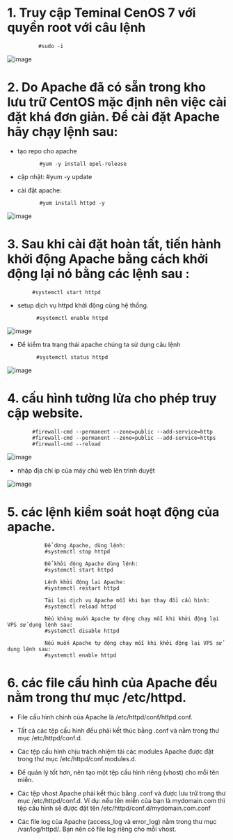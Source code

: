 # 1. Truy cập Teminal CenOS 7 với quyền root với câu lệnh

              #sudo -i

![image](https://user-images.githubusercontent.com/95491130/181667237-aabee421-8b00-4155-a486-33f27caac979.png)

# 2. Do Apache đã có sẵn trong kho lưu trữ CentOS mặc định nên việc cài đặt khá đơn giản. Để cài đặt Apache hãy chạy lệnh sau:

- tạo repo cho apache

             #yum -y install epel-release  
             
- cập nhật: 
             #yum -y update
             
- cài đặt apache:

             #yum install httpd -y

![image](https://user-images.githubusercontent.com/95491130/181667410-6f6f7805-dacb-41cf-b6e0-2db7e34ef6ba.png)

# 3. Sau khi cài đặt hoàn tất, tiến hành khởi động Apache bằng cách khởi động lại nó bằng các lệnh sau :
    
            #systemctl start httpd
            
- setup dịch vụ httpd khởi động cùng hệ thống.

            #systemctl enable httpd

![image](https://user-images.githubusercontent.com/95491130/181667531-60969a79-1ca2-453f-9b21-4f8c5e4b5778.png)

- Để kiểm tra trạng thái apache chúng ta sử dụng câu lệnh 

            #systemctl status httpd

![image](https://user-images.githubusercontent.com/95491130/181667751-f2486a71-d80b-4c6c-afb9-5e4dc01d3a54.png)

# 4. cấu hình tường lửa cho phép truy cập website.

            #firewall-cmd --permanent --zone=public --add-service=http
            #firewall-cmd --permanent --zone=public --add-service=https
            #firewall-cmd --reload

![image](https://user-images.githubusercontent.com/95491130/182278870-492e4c53-69d6-45a6-9bd9-b4444431e530.png)

- nhập địa chỉ ip của máy chủ web lên trình duyệt 

![image](https://user-images.githubusercontent.com/95491130/182842970-6d9d1df0-48df-4709-9fe9-0d5435a30608.png)


# 5. các lệnh kiểm soát hoạt động của apache.

                Để dừng Apache, dùng lệnh:
                #systemctl stop httpd
                
                Để khởi động Apache dùng lệnh:
                #systemctl start httpd
                
                Lệnh khởi động lại Apache:
                #systemctl restart httpd
                
                Tải lại dịch vụ Apache mỗi khi bạn thay đổi cấu hình:
                #systemctl reload httpd
                
                Nếu không muốn Apache tự động chạy mỗi khi khởi động lại VPS sử dụng lệnh sau:
                #systemctl disable httpd
                
                Nếu muốn Apache tự động chạy mỗi khi khởi động lại VPS sử dụng lệnh sau:
                #systemctl enable httpd
                
               
# 6. các file cấu hình của Apache đều nằm trong thư mục /etc/httpd.

- File cấu hình chính của Apache là /etc/httpd/conf/httpd.conf.

- Tất cả các tệp cấu hình đều phải kết thúc bằng .conf và nằm trong thư mục /etc/httpd/conf.d.

- Các tệp cấu hình chịu trách nhiệm tải các modules Apache được đặt trong thư mục /etc/httpd/conf.modules.d.

- Để quản lý tốt hơn, nên tạo một tệp cấu hình riêng (vhost) cho mỗi tên miền.

- Các tệp vhost Apache phải kết thúc bằng .conf và được lưu trữ trong thư mục /etc/httpd/conf.d. Ví dụ: nếu tên miền của bạn là mydomain.com thì tệp cấu hình sẽ 
được đặt tên /etc/httpd/conf.d/mydomain.com.conf

- Các file log của Apache (access_log và error_log) nằm trong thư mục /var/log/httpd/. Bạn nên có file log riêng cho mỗi vhost.
